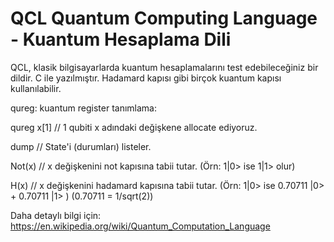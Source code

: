 # QCL Quantum Computing Language - Kuantum Hesaplama Dili

QCL, klasik bilgisayarlarda kuantum hesaplamalarını test edebileceğiniz bir dildir.
C ile yazılmıştır. Hadamard kapısı gibi birçok kuantum kapısı kullanılabilir.

qureg: kuantum register tanımlama:

qureg x[1] // 1 qubiti x adındaki değişkene allocate ediyoruz.

dump // State'i (durumları) listeler.

Not(x) // x değişkenini not kapısına tabii tutar. (Örn: 1|0> ise 1|1> olur)

H(x) // x değişkenini hadamard kapısına tabii tutar. (Örn: 1|0> ise 0.70711 |0> + 0.70711 |1> ) (0.70711 = 1/sqrt(2))

Daha detaylı bilgi için: https://en.wikipedia.org/wiki/Quantum_Computation_Language